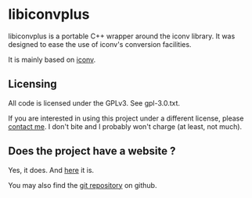 libiconvplus
============

libiconvplus is a portable C++ wrapper around the iconv library. It was designed to ease the use of iconv's conversion facilities.

It is mainly based on [iconv](http://www.gnu.org/s/libiconv/).

Licensing
---------

All code is licensed under the GPLv3. See gpl-3.0.txt.

If you are interested in using this project under a different license, please [contact me](mailto:julien.kauffmann__AT__freelan.org). I don't bite and I probably won't charge (at least, not much).

Does the project have a website ?
---------------------------------

Yes, it does. And [here](http://www.freelan.org) it is. 

You may also find the [git repository](https://github.com/freelan-developers/libiconvplus) on github.
